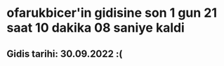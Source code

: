# ofarukbicer'in gidisine son 1 gun 21 saat 10 dakika 08 saniye kaldi

## Gidis tarihi: 30.09.2022 :(